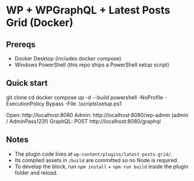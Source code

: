 # WP + WPGraphQL + Latest Posts Grid (Docker)

## Prereqs
- Docker Desktop (includes docker compose)
- Windows PowerShell (this repo ships a PowerShell setup script)

## Quick start
git clone <this-repo>
cd <this-repo>
docker compose up -d --build
powershell -NoProfile -ExecutionPolicy Bypass -File .\scripts\setup.ps1

Open: http://localhost:8080
Admin: http://localhost:8080/wp-admin  (admin / AdminPass123!)
GraphQL: POST http://localhost:8080/graphql

## Notes
- The plugin code lives at `wp-content/plugins/latest-posts-grid/`.
- Its compiled assets in `/build` are committed so no Node is required.
- To develop the block, run `npm install` + `npm run build` inside the plugin folder and reload.
